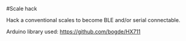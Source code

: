 #Scale hack

Hack a conventional scales to become BLE and/or serial connectable.

Arduino library used: https://github.com/bogde/HX711
